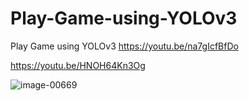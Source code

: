 # Play-Game-using-YOLOv3
Play Game using YOLOv3
https://youtu.be/na7gIcfBfDo

https://youtu.be/HNOH64Kn3Og

![image-00669](https://user-images.githubusercontent.com/50685353/69306513-13b6c300-0c6b-11ea-918b-7be290d4dbe2.png)
